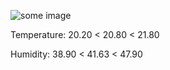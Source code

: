 ![some image](https://hehehwang.github.io/gardener/img//2023-11-19_22.png)

Temperature: 20.20 < 20.80 < 21.80

Humidity: 38.90 < 41.63 < 47.90


